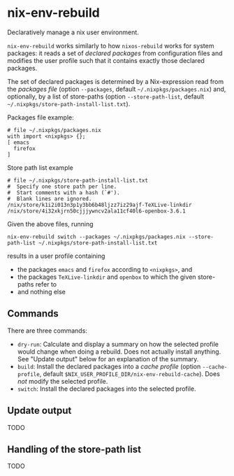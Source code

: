# nix-env-rebuild

Declaratively manage a nix user environment. 

`nix-env-rebuild` works similarly to how `nixos-rebuild` works for
system packages: it reads a set of *declared packages* from
configuration files and modifies the user profile such that it
contains exactly those declared packages.

The set of declared packages is determined by a Nix-expression read
from the *packages file* (option `--packages`, default
`~/.nixpkgs/packages.nix`) and, optionally, by a list of store-paths
(option `--store-path-list`, default
`~/.nixpkgs/store-path-install-list.txt`). 

Packages file example:
```
# file ~/.nixpkgs/packages.nix
with import <nixpkgs> {};
[ emacs
  firefox
]
```

Store path list example
```
# file ~/.nixpkgs/store-path-install-list.txt
#  Specify one store path per line.
#  Start comments with a hash (`#').
#  Blank lines are ignored.
/nix/store/k1i2i013n3p1y3bb6b48ljzz7iz29ajf-TeXLive-linkdir
/nix/store/4i32xkjrn50cjjjywncv2ala11cf40l6-openbox-3.6.1
```

Given the above files, running 

    nix-env-rebuild switch --packages ~/.nixpkgs/packages.nix --store-path-list ~/.nixpkgs/store-path-install-list.txt

results in a user profile containing 

- the packages `emacs` and `firefox` according to `<nixpkgs>`, and 
- the packages `TeXLive-linkdir` and `openbox` to which the given store-paths refer to
- and nothing else

## Commands

There are three commands:

- `dry-run`: Calculate and display a summary on how the selected
  profile would change when doing a rebuild. Does not actually install
  anything. See "Update output" below for an explanation of the summary.
- `build`: Install the declared packages into a *cache profile* (option `--cache-profile`, default `$NIX_USER_PROFILE_DIR/nix-env-rebuild-cache`). Does *not* modify the selected profile.
- `switch`: Install the declared packages into the selected profile.

## Update output
TODO

## Handling of the store-path list
TODO
